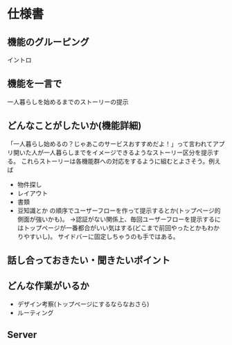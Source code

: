 # 仕様書

## 機能のグルーピング

イントロ

## 機能を一言で

一人暮らしを始めるまでのストーリーの提示

## どんなことがしたいか(機能詳細)

「一人暮らし始めるの？じゃあこのサービスおすすめだよ！」って言われてアプリ開いた人が一人暮らしまでをイメージできるようなストーリー区分を提示する。
これらストーリーは各機能群への対応をするように組むとよさそう。例えば
- 物件探し
- レイアウト
- 書類
- 豆知識とか
の順序でユーザーフローを作って提示するとか(トップページ的側面が強いかも)。
→認証がない関係上、毎回ユーザーフローを提示するにはトップページが一番都合がいい気はする(どこまで前回やったとかもわかりやすいし)。
サイドバーに固定しちゃうのも手ではある。

## 話し合っておきたい・聞きたいポイント

## どんな作業がいるか
- デザイン考察(トップページにするならなおさら)
- ルーティング

## Server
